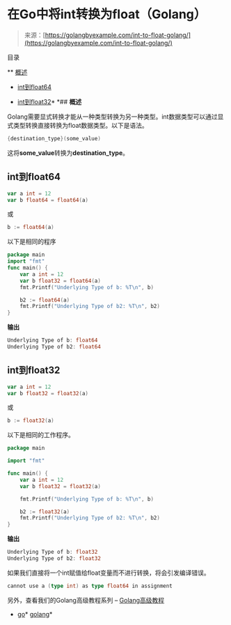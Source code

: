 <!--yml

类别：未分类

日期：2024-10-13 06:35:00

-->

# 在Go中将int转换为float（Golang）

> 来源：[https://golangbyexample.com/int-to-float-golang/](https://golangbyexample.com/int-to-float-golang/)

目录

**   [概述](#Overview "Overview")

+   [int到float64](#int_to_float64 "int to float64")

+   [int到float32](#int_to_float32 "int to float32")*  *## **概述**

Golang需要显式转换才能从一种类型转换为另一种类型。int数据类型可以通过显式类型转换直接转换为float数据类型。以下是语法。

```go
{destination_type}(some_value) 
```

这将**some_value**转换为**destination_type**。

## **int到float64**

```go
var a int = 12
var b float64 = float64(a)
```

或

```go
b := float64(a)
```

以下是相同的程序

```go
package main
import "fmt"
func main() {
    var a int = 12
    var b float32 = float64(a)
    fmt.Printf("Underlying Type of b: %T\n", b)

    b2 := float64(a)
    fmt.Printf("Underlying Type of b2: %T\n", b2)
}
```

**输出**

```go
Underlying Type of b: float64
Underlying Type of b2: float64
```

## **int到float32**

```go
var a int = 12
var b float32 = float32(a)
```

或

```go
b := float32(a)
```

以下是相同的工作程序。

```go
package main

import "fmt"

func main() {
	var a int = 12
	var b float32 = float32(a)

	fmt.Printf("Underlying Type of b: %T\n", b)

	b2 := float32(a)
	fmt.Printf("Underlying Type of b2: %T\n", b2)
}
```

**输出**

```go
Underlying Type of b: float32
Underlying Type of b2: float32
```

如果我们直接将一个int赋值给float变量而不进行转换，将会引发编译错误。

```go
cannot use a (type int) as type float64 in assignment
```

另外，查看我们的Golang高级教程系列 – [Golang高级教程](https://golangbyexample.com/golang-comprehensive-tutorial/)

+   [go](https://golangbyexample.com/tag/go/)*   [golang](https://golangbyexample.com/tag/golang/)*
